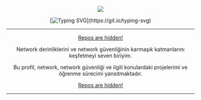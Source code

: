 <div align="center">

![](https://i.ibb.co/bjH5pJbs/NBUI.gif)

[![Typing SVG](https://readme-typing-svg.demolab.com?font=Exo+2&size=24&duration=4000&pause=1000&color=45F700&center=true&vCenter=true&width=531&lines=-UDP+Gibi+Kalbin+Var+Sorgusuz+Sualsiz(I)-;-Bir+Bilene+Sor+Demişler+(DNS)-;-Paketlerini+Bandwithine+Göre+Uzat-;-ACK+Gelecek+Yerden+SEQ+Esirgenmez-;-Download+Hızı+Gibi+Düştü+Sabır+Tüketme+Kotam-;-Session+Time+Out+Olmadan+Gel-;-Aramızdaki+Bağ+AES-256+Olmuş-;-Ping+Atsam+Geri+Dönüş+Yapar+Mısın?-;-Sana+Çıkan+Tüm+Portlar+Closed-;-Kendinize+Apt+Update+Çekin-;-[BERKAY-AĞGÜL]-;)](https://git.io/typing-svg)

</div>

---

<div align="center">

<a href="https://youtu.be/Ndi1DJTj21U?si=fVHhGM-BtTAuKkEX">Repos are hidden!</a>

Network derinliklerini ve network güvenliğinin karmaşık katmanlarını keşfetmeyi seven biriyim.

Bu profil, network, network güvenliği ve ilgili konulardaki projelerimi ve öğrenme sürecimi yansıtmaktadır.

<a href="https://youtu.be/k59_uhwRfQ4?si=p61mpSBj8KLJtOj1">Repos are hidden!</a>

</div>

---
